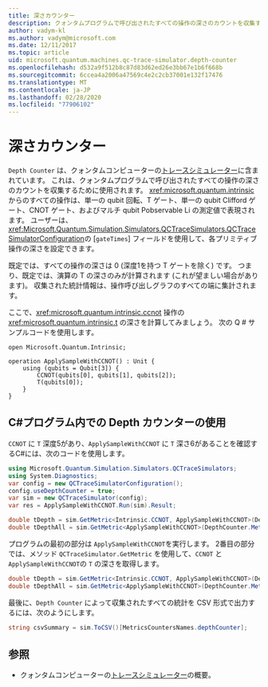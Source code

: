 ```yaml
---
title: 深さカウンター
description: クォンタムプログラムで呼び出されたすべての操作の深さのカウントを収集する Microsoft QDK の深さカウンターについて説明します。
author: vadym-kl
ms.author: vadym@microsoft.com
ms.date: 12/11/2017
ms.topic: article
uid: microsoft.quantum.machines.qc-trace-simulator.depth-counter
ms.openlocfilehash: d532a9f512b8c87d83d62ed26e3bb67e1b6f668b
ms.sourcegitcommit: 6ccea4a2006a47569c4e2c2cb37001e132f17476
ms.translationtype: MT
ms.contentlocale: ja-JP
ms.lasthandoff: 02/28/2020
ms.locfileid: "77906102"
---
```

# <a name="depth-counter"></a>深さカウンター

`Depth Counter` は、クォンタムコンピューターの[トレースシミュレーター](xref:microsoft.quantum.machines.qc-trace-simulator.intro)に含まれています。
これは、クォンタムプログラムで呼び出されたすべての操作の深さのカウントを収集するために使用されます。 <xref:microsoft.quantum.intrinsic> からのすべての操作は、単一の qubit 回転、T ゲート、単一の qubit Clifford ゲート、CNOT ゲート、およびマルチ qubit Pobservable Li の測定値で表現されます。 ユーザーは、<xref:Microsoft.Quantum.Simulation.Simulators.QCTraceSimulators.QCTraceSimulatorConfiguration>の [`gateTimes`] フィールドを使用して、各プリミティブ操作の深さを設定できます。

既定では、すべての操作の深さは 0 (深度1を持つ T ゲートを除く) です。 つまり、既定では、演算の T の深さのみが計算されます (これが望ましい場合があります)。 収集された統計情報は、操作呼び出しグラフのすべての端に集計されます。 

ここで、<xref:microsoft.quantum.intrinsic.ccnot> 操作の <xref:microsoft.quantum.intrinsic.t> の深さを計算してみましょう。 次の Q # サンプルコードを使用します。

```qsharp
open Microsoft.Quantum.Intrinsic;

operation ApplySampleWithCCNOT() : Unit {
    using (qubits = Qubit[3]) {
        CCNOT(qubits[0], qubits[1], qubits[2]);
        T(qubits[0]);
    }
}
```

## <a name="using-depth-counter-within-a-c-program"></a>C#プログラム内での Depth カウンターの使用

`CCNOT` に `T` 深度5があり、`ApplySampleWithCCNOT` に `T` 深さ6があることを確認するC#には、次のコードを使用します。

```csharp
using Microsoft.Quantum.Simulation.Simulators.QCTraceSimulators;
using System.Diagnostics;
var config = new QCTraceSimulatorConfiguration();
config.useDepthCounter = true;
var sim = new QCTraceSimulator(config);
var res = ApplySampleWithCCNOT.Run(sim).Result;

double tDepth = sim.GetMetric<Intrinsic.CCNOT, ApplySampleWithCCNOT>(DepthCounter.Metrics.Depth);
double tDepthAll = sim.GetMetric<ApplySampleWithCCNOT>(DepthCounter.Metrics.Depth);
```

プログラムの最初の部分は `ApplySampleWithCCNOT`を実行します。 2番目の部分では、メソッド `QCTraceSimulator.GetMetric` を使用して、`CCNOT` と `ApplySampleWithCCNOT`の `T` の深さを取得します。 

```csharp
double tDepth = sim.GetMetric<Intrinsic.CCNOT, ApplySampleWithCCNOT>(DepthCounter.Metrics.Depth);
double tDepthAll = sim.GetMetric<ApplySampleWithCCNOT>(DepthCounter.Metrics.Depth);
```

最後に、`Depth Counter` によって収集されたすべての統計を CSV 形式で出力するには、次のようにします。
```csharp
string csvSummary = sim.ToCSV()[MetricsCountersNames.depthCounter];
```

## <a name="see-also"></a>参照 ##

- クォンタムコンピューターの[トレースシミュレーター](xref:microsoft.quantum.machines.qc-trace-simulator.intro)の概要。
